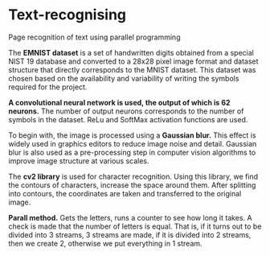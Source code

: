 # Text-recognising
Page recognition of text using parallel programming


The **EMNIST dataset** is a set of handwritten digits obtained from a special NIST 19 database and converted to a 28x28 pixel 
image format and dataset structure that directly corresponds to the MNIST dataset. 
This dataset was chosen based on the availability and variability of writing the symbols required for the project.

**A convolutional neural network is used, the output of which is 62 neurons.** 
The number of output neurons corresponds to the number of symbols in the dataset. 
ReLu and SoftMax activation functions are used.

To begin with, the image is processed using a **Gaussian blur.** This effect is widely used in graphics editors to reduce image noise and detail. 
Gaussian blur is also used as a pre-processing step in computer vision algorithms to improve image structure at various scales.

The **cv2 library** is used for character recognition. Using this library, we find the contours of characters, increase the space around them. 
After splitting into contours, the coordinates are taken and transferred to the original image.

**Parall method.** Gets the letters, runs a counter to see how long it takes. 
A check is made that the number of letters is equal. That is, if it turns out to be divided into 3 streams, 3 streams are made, 
if it is divided into 2 streams, then we create 2, otherwise we put everything in 1 stream.
